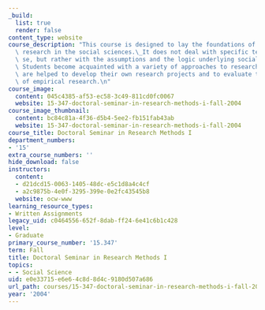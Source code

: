 ```yaml
---
_build:
  list: true
  render: false
content_type: website
course_description: "This course is designed to lay the foundations of good empirical\
  \ research in the social sciences.\_It does not deal with specific techniques per\
  \ se, but rather with the assumptions and the logic underlying social research.\
  \ Students become acquainted with a variety of approaches to research design, and\
  \ are helped to develop their own research projects and to evaluate the products\
  \ of empirical research.\n"
course_image:
  content: 045c4385-af53-ec58-3c49-811cd0fc0067
  website: 15-347-doctoral-seminar-in-research-methods-i-fall-2004
course_image_thumbnail:
  content: bc84c81a-4f36-d5b4-5ee2-fb151fab43ab
  website: 15-347-doctoral-seminar-in-research-methods-i-fall-2004
course_title: Doctoral Seminar in Research Methods I
department_numbers:
- '15'
extra_course_numbers: ''
hide_download: false
instructors:
  content:
  - d21dcd15-0063-1405-48dc-e5c1d8a4c4cf
  - a2c9875b-4e0f-3295-399e-0e2fc43545b8
  website: ocw-www
learning_resource_types:
- Written Assignments
legacy_uid: c0464556-652f-8dab-ff24-6e41c6b1c428
level:
- Graduate
primary_course_number: '15.347'
term: Fall
title: Doctoral Seminar in Research Methods I
topics:
- - Social Science
uid: e0e33715-e6e6-4c8d-8d4c-9180d507a686
url_path: courses/15-347-doctoral-seminar-in-research-methods-i-fall-2004
year: '2004'
---
```

